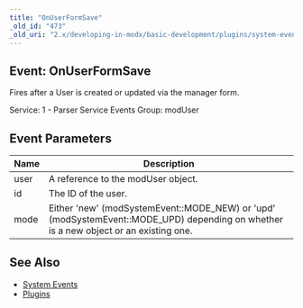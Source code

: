 ```yaml
---
title: "OnUserFormSave"
_old_id: "473"
_old_uri: "2.x/developing-in-modx/basic-development/plugins/system-events/onuserformsave"
---
```


## Event: OnUserFormSave

Fires after a User is created or updated via the manager form.

Service: 1 - Parser Service Events 
Group: modUser

## Event Parameters

| Name | Description                                                                                                                            |
| ---- | -------------------------------------------------------------------------------------------------------------------------------------- |
| user | A reference to the modUser object.                                                                                                     |
| id   | The ID of the user.                                                                                                                    |
| mode | Either 'new' (modSystemEvent::MODE\_NEW) or 'upd' (modSystemEvent::MODE\_UPD) depending on whether is a new object or an existing one. |

## See Also

- [System Events](extending-modx/plugins/system-events "System Events")
- [Plugins](extending-modx/plugins "Plugins")